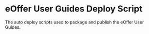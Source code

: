 # eOffer User Guides Deploy Script

The auto deploy scripts used to package and publish the eOffer User Guides.
